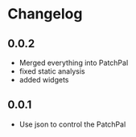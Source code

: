 # Changelog

## 0.0.2

- Merged everything into PatchPal
- fixed static analysis
- added widgets

## 0.0.1

- Use json to control the PatchPal
